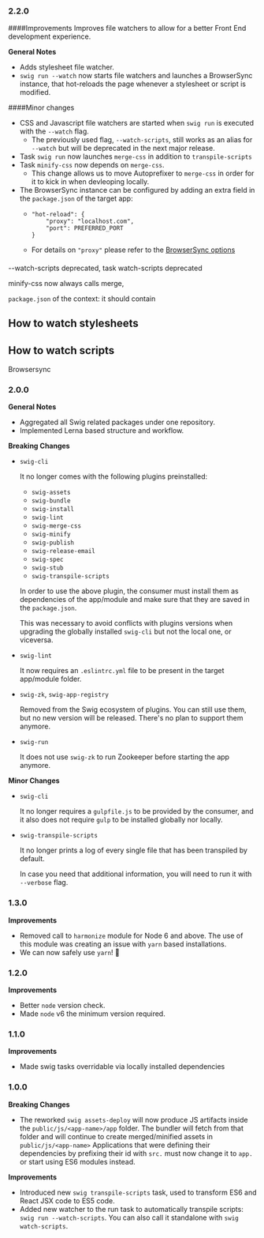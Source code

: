 ### 2.2.0 
####Improvements
Improves file watchers to allow for a better Front End development experience.

**General Notes**
 - Adds stylesheet file watcher.
 - `swig run --watch` now starts file watchers and launches a BrowserSync instance, that hot-reloads the page whenever a stylesheet or script is modified.

####Minor changes
 - CSS and Javascript file watchers are started when `swig run` is executed with the `--watch` flag. 
    - The previously used flag, `--watch-scripts`, still works as an alias for `--watch` but will be deprecated in the next major release.
 - Task `swig run` now launches `merge-css` in addition to `transpile-scripts` 
 - Task `minify-css` now depends on `merge-css`.
   - This change allows us to move Autoprefixer to `merge-css` in order for it to kick in when devleoping locally.
 - The BrowserSync instance can be configured by adding an extra field in the `package.json` of the target app:
   - ```
     "hot-reload": {
         "proxy": "localhost.com",
         "port": PREFERRED_PORT
     }
     ```
   - For details on `"proxy"` please refer to the [BrowserSync options](https://www.browsersync.io/docs/options#option-proxy) 
 

####
--watch-scripts deprecated, task watch-scripts deprecated

minify-css now always calls merge, 

`package.json` of the context: it should contain 

 
## How to watch stylesheets

## How to watch scripts



Browsersync 

### 2.0.0
**General Notes**
 - Aggregated all Swig related packages under one repository.
 - Implemented Lerna based structure and workflow.

**Breaking Changes**
 - `swig-cli`

   It no longer comes with the following plugins preinstalled:
   - `swig-assets`
   - `swig-bundle`
   - `swig-install`
   - `swig-lint`
   - `swig-merge-css`
   - `swig-minify`
   - `swig-publish`
   - `swig-release-email`
   - `swig-spec`
   - `swig-stub`
   - `swig-transpile-scripts`

   In order to use the above plugin, the consumer must install them as dependencies of the
   app/module and make sure that they are saved in the `package.json`.

   This was necessary to avoid conflicts with plugins versions when upgrading the globally installed
   `swig-cli` but not the local one, or viceversa.

 - `swig-lint`

   It now requires an `.eslintrc.yml` file to be present in the target app/module
   folder.

 - `swig-zk`, `swig-app-registry`

   Removed from the Swig ecosystem of plugins. You can still use them, but no new version
   will be released. There's no plan to support them anymore.

 - `swig-run`

   It does not use `swig-zk` to run Zookeeper before starting the app anymore.

**Minor Changes**
 - `swig-cli`

    It no longer requires a `gulpfile.js` to be provided by the consumer, and it also does not
    require `gulp` to be installed globally nor locally.

 - `swig-transpile-scripts`

   It no longer prints a log of every single file that has been transpiled by default.

   In case you need that additional information, you will need to run it with `--verbose` flag.


### 1.3.0
**Improvements**
  - Removed call to `harmonize` module for Node 6 and above.
    The use of this module was creating an issue with `yarn` based installations.
  - We can now safely use `yarn`! 🍾


### 1.2.0
**Improvements**
  - Better `node` version check.
  - Made `node` v6 the minimum version required.


### 1.1.0
**Improvements**
  - Made swig tasks overridable via locally installed dependencies


### 1.0.0
**Breaking Changes**
  - The reworked `swig assets-deploy` will now produce JS artifacts inside the
    `public/js/<app-name>/app` folder. The bundler will fetch from that folder
    and will continue to create merged/minified assets in `public/js/<app-name>`
    Applications that were defining their dependencies by prefixing their id
    with `src.` must now change it to `app.` or start using ES6 modules instead.

**Improvements**
  - Introduced new `swig transpile-scripts` task, used to transform ES6 and
    React JSX code to ES5 code.
  - Added new watcher to the run task to automatically transpile scripts:
    `swig run --watch-scripts`. You can also call it standalone with
    `swig watch-scripts`.
